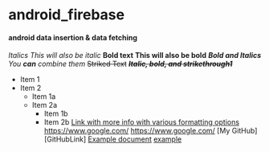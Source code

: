 # android_firebase

#### android data insertion & data fetching 

*Italics*
_This will also be italic_
**Bold text**
__This will also be bold__
***Bold and Italics***
_You **can** combine them_
~~Striked Text~~
***~~Italic, bold, and strikethrough1~~***	

* Item 1
* Item 2
    * Item 1a
    * Item 2a
        * Item 1b
        * Item 2b
[Link with more info with various formatting options](https://docs.github.com/en/github/writing-on-github "more info")
https://www.google.com/
<https://www.google.com/>
[My GitHub][GitHubLink]
[Example document](/example/example.md)
[example](./example)
